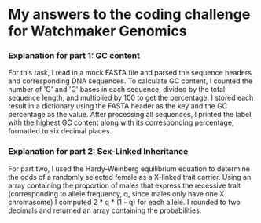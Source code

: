 # My answers to the coding challenge for Watchmaker Genomics
### Explanation for part 1: GC content
For this task, I read in a mock FASTA file and parsed the sequence headers and corresponding DNA sequences. To calculate GC content, I counted the number of 'G' and 'C' bases in each sequence, divided by the total sequence length, and multiplied by 100 to get the percentage. I stored each result in a dictionary using the FASTA header as the key and the GC percentage as the value. After processing all sequences, I printed the label with the highest GC content along with its corresponding percentage, formatted to six decimal places.
### Explanation for part 2: Sex-Linked Inheritance
For part two, I used the Hardy-Weinberg equilibrium equation to determine the odds of a randomly selected female as a X-linked trait carrier. Using an array containing the proportion of males that express the recessive trait (corresponding to allele frequency, q, since males only have one X chromasome) I computed 2 * q * (1 - q) for each allele. I rounded to two decimals and returned an array containing the probabilities. 